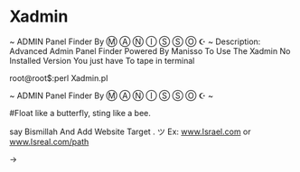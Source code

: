 # Xadmin
~ ADMIN Panel Finder By Ⓜ Ⓐ Ⓝ Ⓘ Ⓢ Ⓢ Ⓞ  ☪ ~
Description:
Advanced Admin Panel Finder Powered By Manisso 
To Use The Xadmin No Installed Version You just have To tape in terminal 

root@root$:perl Xadmin.pl


~ ADMIN Panel Finder By Ⓜ Ⓐ Ⓝ Ⓘ Ⓢ Ⓢ Ⓞ  ☪ ~

        

 #Float like a butterfly, sting like a bee.    
                                               
 say Bismillah And Add Website Target . ツ 
Ex: www.Israel.com or www.Isreal.com/path

 -> 
